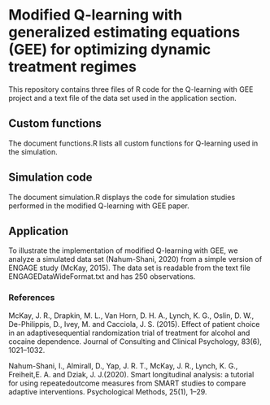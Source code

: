 # Modified Q-learning with generalized estimating equations (GEE) for optimizing dynamic treatment regimes

This repository contains three files of R code for the Q-learning with GEE project and a text file of the data set used in the application section.

## Custom functions

The document functions.R lists all custom functions for Q-learning used in the simulation.

## Simulation code

The document simulation.R displays the code for simulation studies performed in the modified Q-learning with GEE paper.

## Application

To illustrate the implementation of modified Q-learning with GEE, we analyze a simulated data set (Nahum-Shani, 2020) from a simple version of ENGAGE study (McKay, 2015). The data set is readable from the text file ENGAGEDataWideFormat.txt and has 250 observations.

### References

McKay, J. R., Drapkin, M. L., Van Horn, D. H. A., Lynch, K. G., Oslin, D. W., De-Philippis, D., Ivey, M. and Cacciola, J. S. (2015). Effect of patient choice in an adaptivesequential randomization trial of treatment for alcohol and cocaine dependence. Journal of Consulting and Clinical Psychology, 83(6), 1021–1032.

Nahum-Shani, I., Almirall, D., Yap, J. R. T., McKay, J. R., Lynch, K. G., Freiheit,E. A. and Dziak, J. J.(2020). Smart longitudinal analysis: a tutorial for using repeatedoutcome measures from SMART studies to compare adaptive interventions. Psychological Methods, 25(1), 1–29.
